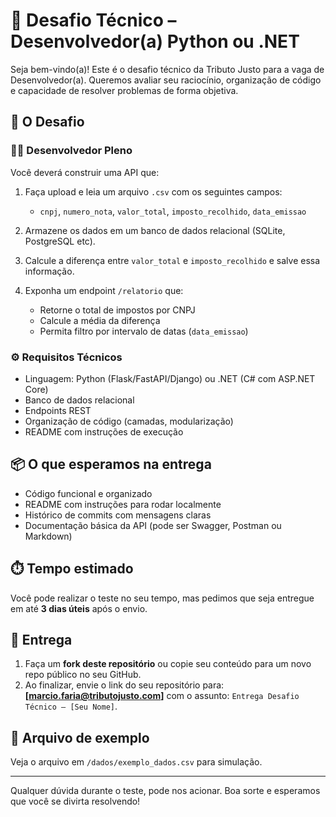 # 🧪 Desafio Técnico – Desenvolvedor(a) Python ou .NET

Seja bem-vindo(a)! Este é o desafio técnico da Tributo Justo para a vaga de Desenvolvedor(a). Queremos avaliar seu raciocínio, organização de código e capacidade de resolver problemas de forma objetiva.

## 🚀 O Desafio

### 👨‍💻 Desenvolvedor Pleno

Você deverá construir uma API que:

1. Faça upload e leia um arquivo `.csv` com os seguintes campos:
   - `cnpj`, `numero_nota`, `valor_total`, `imposto_recolhido`, `data_emissao`

2. Armazene os dados em um banco de dados relacional (SQLite, PostgreSQL etc).

3. Calcule a diferença entre `valor_total` e `imposto_recolhido` e salve essa informação.

4. Exponha um endpoint `/relatorio` que:
   - Retorne o total de impostos por CNPJ
   - Calcule a média da diferença
   - Permita filtro por intervalo de datas (`data_emissao`)

### ⚙️ Requisitos Técnicos

- Linguagem: Python (Flask/FastAPI/Django) ou .NET (C# com ASP.NET Core)
- Banco de dados relacional
- Endpoints REST
- Organização de código (camadas, modularização)
- README com instruções de execução

## 📦 O que esperamos na entrega

- Código funcional e organizado
- README com instruções para rodar localmente
- Histórico de commits com mensagens claras
- Documentação básica da API (pode ser Swagger, Postman ou Markdown)

## ⏱️ Tempo estimado

Você pode realizar o teste no seu tempo, mas pedimos que seja entregue em até **3 dias úteis** após o envio.

## 📧 Entrega

1. Faça um **fork deste repositório** ou copie seu conteúdo para um novo repo público no seu GitHub.
2. Ao finalizar, envie o link do seu repositório para: **[marcio.faria@tributojusto.com]** com o assunto: `Entrega Desafio Técnico – [Seu Nome]`.

## 📎 Arquivo de exemplo

Veja o arquivo em `/dados/exemplo_dados.csv` para simulação.

---

Qualquer dúvida durante o teste, pode nos acionar. Boa sorte e esperamos que você se divirta resolvendo!